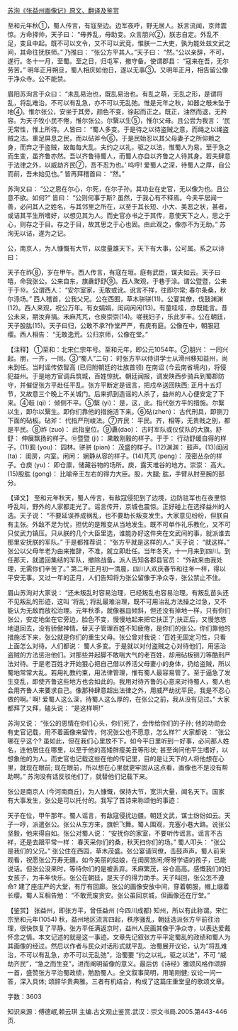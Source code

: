 [苏洵《张益州画像记》原文、翻译及鉴赏](https://www.vrrw.net/wx/14169.html)

至和元年秋①，蜀人传言，有寇至边。边军夜呼，野无居人。妖言流闻，京师震惊。方命择帅，天子曰： “毋养乱，毋助变。众言朋兴②，朕志自定。外乱不足，变且中起。既不可以文令，又不可以武竞，惟朕一二大吏，孰为能处兹文武之间，其命往抚朕师。” 乃推曰： “张公方平其人。”天子曰： “然。”公以亲辞，不可，遂行。冬十一月，至蜀。至之日，归屯军，撤守备。使谓郡县： “寇来在吾，无尔劳苦。” 明年正月朔旦，蜀人相庆如他日，遂以无事③。又明年正月，相告留公像于净众寺。公不能禁。

眉阳苏洵言于众曰： “未乱易治也，既乱易治也。有乱之萌，无乱之形，是谓将乱，将乱难治。不可以有乱急，亦不可以无乱弛。惟是元年之秋，如器之攲未坠于地④。惟尔张公，安坐于其旁，颜色不变，徐起而正之。既正，油然而退，无矜容。为天子牧小民不倦，惟尔张公。尔繄以生⑤，惟尔父母。且公尝为我言： ‘民无常性，惟上所待。人皆曰： “蜀人多变。于是待之以待盗贼之意，而绳之以绳盗贼之法。重足屏息之民，而以砧斧令⑥，于是民始忍以其父母妻子之所仰赖之身，而弃之于盗贼，故每每大乱。夫约之以礼，驱之以法，惟蜀人为易。至于急之而生变，虽齐鲁亦然。吾以齐鲁待蜀人，而蜀人亦自以齐鲁之人待其身。若夫肆意于法律之外，以威劫齐民⑦，吾不忍为也。’ 呜呼! 爱蜀人之深，待蜀人之厚，自公而前，吾未始见也。” 皆再拜稽首曰： “然。”

苏洵又曰： “公之恩在尔心，尔死，在尔子孙。其功业在史官，无以像为也。且公意不欲。如何?” 皆曰： “公则何事于斯? 虽然，于我心有不释焉。今夫平居闻一善，必问其人之姓名，与其邻里之所在，以至于其长短、小大、美恶之状，甚者，或诘其平生所嗜好，以想见其为人。而史官亦书之于其传，意使天下之人，思之于心，则存之于目。存之于目，故其思之于心也固。由此观之，像亦不为无助。” 苏洵无以诘，遂为之记。

公，南京人，为人慷慨有大节，以度量雄天下。天下有大事，公可属。系之以诗曰：

天子在祚⑧，岁在甲午。西人传言，有寇在垣。庭有武臣，谋夫如云。天子曰嘻，命我张公。公来自东，旗纛舒舒⑨。西人聚观，于巷于涂。谓公暨暨，公来于于⑩。公谓西人： “安尔室家，无敢或讹。讹言不祥，往即尔常; 春尔条桑，秋尔涤场。” 西人稽首，公我父兄。公在西囿，草木骈骈(11)。公宴其僚，伐鼓渊渊(12)。西人来观，祝公万年。有女娟娟，闺闼闲闲(13)。有童哇哇，亦既能言。昔公未来，期汝弃捐。禾麻芃芃，仓庾崇崇(14)。嗟我妇子，乐此岁丰。公在朝廷，天子股肱(15)。天子曰归，公敢不承?作堂严严，有庑有庭。公像在中，朝服冠缨。西人相告： “无敢逸荒。公归京师，公像在堂。”



【注释】 ①至和：北宋仁宗年号。至和元年，即公元1054年。②朋兴： 一同兴起。朋，一齐，一同。③“蜀人”二句： 时张方平以侍讲学士从滑州移知益州，尚未到任。当时谣传侬智高 (已归附朝廷的壮族首领) 在南诏 (今云南省境内)，将侵犯益州。于是地方官调兵筑城，百姓惊扰。朝廷闻报，调发陕西步骑兵到蜀郡防守，并催促张方平赴任平乱。张方平断定是谣言，把戍卒送回陕西; 正月十五灯节，又故意三个晚上不关城门。后来抓到造谣的人杀了，益州的人心便安定了下来。④攲 (qi)： 倾侧不平。⑤繄 (yi)： 是，这，此。指代张方平的措施。尔繄以生，即尔以繄生。即你们靠他的措施活下来。⑥砧(zhen)： 古代刑具，即铡刀下面的砧板。砧斧： 代指严刑峻法。⑦齐民： 平民。齐，相等，无贵贱之别，都是平民。⑧祚 (zuo)： 此指皇位。⑨纛(dao)： 古时军队或仪仗队的大旗。舒舒： 伸展飘扬的样子。⑩暨暨 (ji)： 果敢刚毅的样子。于于： 行动舒缓自得的样子。(11)囿 (you)： 园林。骈骈 (pian)： 茂盛的样子。(12)渊渊： 鼓声。(13)闺闼 (ta)： 闺房，内室。闲闲： 娴静从容的样子。(14)芃芃 (peng)： 茂密丛杂的样子。仓庾 (yu)： 即仓廪，储藏谷物的场所。庾，露天堆谷的地方。崇崇： 高大。(15)股肱 (gong)： 比喻帝王左右的得力大臣。股，大腿; 肱，手臂从肘至腕的部分。

【译文】 至和元年秋天，蜀人传言，有敌寇侵犯到了边境，边防驻军也在夜里惊呼乱叫，野外的人家都走光了。谣言传开，京城也震惊。正好碰上在选择益州的人选。天子说： “不要延误养成祸乱，也不要助长叛变发生。大家意见纷纷，但朕自有主张。外敌不足为忧，担忧的是叛变从当地发生。既不可单作礼乐教化，又不可只仗武力镇压。只从朕的几个大臣里选，谁能办好这件夹在文武间的事，就派谁去那里安抚朕的军队。” 于是都推荐说： “张方平就是这样的人。” 天子说： “就这样。” 张公以父母年老为由来推辞，不准，就立即赴任。当年冬天，十一月来到四川。到任那天，就遣回集结的军队，撤除战备。派人告知各郡县官员： “外敌来由我处理，无需你们辛苦了。” 第二年正月初一清晨，四川人欢庆春节和往年一样，得以平安无事。又过一年的正月，人们告知将为张公留像于净众寺，张公禁止不住。

眉山苏洵对大家说： “还未叛乱时容易治理，已经叛乱也容易治理。有叛乱苗头还不见叛乱的形迹，这叫 ‘将乱’; 将乱最难治理，既不可用治乱方法操之过急，又不能认为无敌而放松治理。元年秋季，就像器皿倾斜，但还没有掉地一样，只有你们张公，安定地坐在它旁边，脸色不变，慢慢地起来把它扶正了;扶正后，又慢悠悠地退回去，没有骄傲神情。替天子管理百姓不知疲倦，是你们的张公。你们靠他的措施活下来，张公就是你们的重生父母。张公曾对我说：‘百姓无固定习性，只看上面怎么对待。人们都说： 蜀人多变。于是就以对付盗贼之心对待他们，用惩治盗贼的方法惩治他们。对那些并起脚不敢喘大气的老百姓，却用砧板铡刀等酷刑严法对待。于是老百姓才开始狠心把自己借以养活父母妻小的身体，扔给盗贼，所以蜀地常常大乱。若用礼教约束，用法律管理，惟有蜀人最容易管了。至于逼急了发生变乱，即使齐鲁这些地方也会如此的。我用对待齐鲁的心意来对待蜀人，蜀人也会用齐鲁人来要求自己。像那种肆意超出法律之外，用威严劫扰平民，我是不忍心做的啊。’ 啊! 爱蜀人这么深，待蜀人这么厚的，在张公之前，我从没有见过。” 大家都拜了又拜，磕头说： “是这样啊!”

苏洵又说： “张公的恩情在你们心头，你们死了，会传给你们的子孙; 他的功勋会有史官记载，用不着画像来留传，何况张公也不愿意，怎么样?” 大家都说： “张公哪在乎这个? 虽如此，但在我们心里放不下。如今平日里听到一好事，必问那人姓名，连他居住在哪里，以至于他的高矮胖瘦美丑等形状; 甚至询问他平生嗜好，以想象他的为人。而史官也记载这些在他的传记里，目的是让天下的人将他想在心里，就现在眼前; 现在眼前，所以想在心里就更牢固从这点看，画像也不是没有帮助啊。” 苏洵没有话反驳他们了，就替他们记载下来。

张公是南京人 (今河南商丘)，为人慷慨，保持大节，宽洪大量，闻名天下。国家有大事发生，张公是可以托付的。我写了首诗来称颂他的事迹：

天子在位，甲午那年。蜀人谣言，有敌寇侵扰边疆。朝廷文武，谋士纷纷如云。天子一哼，派遣张公。张公从东方来，旗帜飞舞。蜀人围观，充塞小巷大路。说张公坚毅，他来得自如。张公对蜀人说： “安抚你的家室，不要听传谣言。谣言不吉祥，还是去跟平常一样： 春天采你们的桑，秋天扫你们的场。” 蜀人叩头： “张公是我们的父兄。” 张公住在西园，草木茂盛。张公宴请同僚，击鼓声声。蜀人前来观看，祝愿张公万寿无疆。如今美丽的姑娘，在闺房悠闲;呀呀学语的孩子，已能说话。但张公没来时，等待你们的是被丢弃。禾麻繁茂，谷仓高高。感慨我们的妇女孩子，为丰年快乐。张公在朝廷，是天子的得力助手。天子叫回，张公怎不遵命? 建了座庄严的大堂，有厅有回廊。张公的画像安放中间，穿着朝服，帽上缀着长缨。蜀人互相告勉： “不敢荒废贪安。张公虽回京城，但画像还在厅堂。”

【鉴赏】 张益州，即张方平，曾任益州 (今四川成都) 知州，所以有此称谓。宋仁宗至和元年(1054) 秋，益州地区流言四起，秩序骚乱，朝廷选派张方平前往治理，很快恢复了平静。张方平任满返京时，益州人民画其像于净众寺，以表达爱戴怀念之情。本文记述的就是这一事迹。文章先记叙张方平平定蜀乱的政绩和蜀人为其画像的经过。然后以作者与民众对话形式就平乱、治蜀展开议论，认为“将乱难治，不可以有乱急，亦不可以无乱弛”，治蜀要 “约之以礼，驱之以法”，不可 “威劫齐民”，“急之而生变”，进而阐明留像的意义。最后仿《诗经》雅颂风格作颂辞一首，盛赞张方平治蜀政绩，勉励蜀人。全文叙事简明，用笔刚健; 议论一问一答，深入具体; 颂辞华贵典雅。三者有机结合，构成了这篇庄重堂皇的歌颂文章。

字数：3603

知识来源：傅德岷,赖云琪 主编.古文观止鉴赏.武汉：崇文书局.2005.第443-446页.

